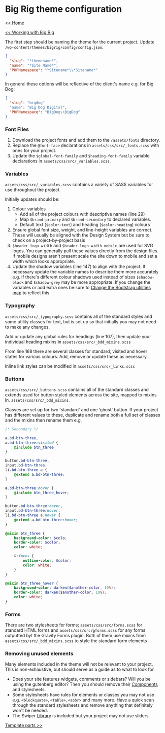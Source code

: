 # Big Rig theme configuration
[<< Home](/)

[<< Working with Big Rig](/big-rig)

The first step should be naming the theme for the current project. Update `/wp-content/themes/bigrig/config/config.json`. 

```json
{
  "slug": "*themename*",
  "name": "*Site Name*",
  "PHPNamespace": "*Sitename*\\*Sitename*"
}
```

In general these options will be reflective of the client's name e.g. for Big Dog:

```json
{
  "slug": "bigdog"
  "name": "Big Dog Digital",
  "PHPNamespace": "BigDog\\BigDog"
}
```

### <a name="Fonts"></a>Font Files
1. Download the project fonts and add them to the `/assets/fonts` directory.
2. Replace the `@font-face` declarations in `assets/css/src/_fonts.scss` with ones for your project.
3. Update the `$global-font-family` and `$heading-font-family` variable declarations in `assets/css/src/_variables.scss`.

### <a name="Variables"></a>Variables
`assets/css/src/_variables.scss` contains a variety of SASS variables for use throughout the project. 

Initially updates should be:

1. Colour variables
    - Add all of the project colours with descriptive names (line 29)
    - Map `$brand-primary` and `$brand-secondary` to declared variables.
    - Default text (`$color-text`) and heading (`$color-heading`) colours
2. Ensure global font size, weight, and line-height variables are correct. These will usually be aligned with the Design System but be sure to check on a project-by-project basis
3. `$header-logo-width` and `$header-logo-width-mobile` are used for SVG logos. You can generally pull these values directly from the design files. If mobile designs aren't present scale the site down to mobile and set a width which looks appropriate.
4. Update the shadow variables (line 147) to align with the project. If necessary update the variable names to describe them more accurately e.g. if there's different colour shadows used instead of sizes `$shadow-black` and `$shadow-grey` may be more appropriate. If you change the variables or add extra ones be sure to [Change the Bootstrap utilities map](/big-rig/css-js#Bootstrap-api) to reflect this

### <a name="Typography"></a>Typography
`assets/css/src/_typography.scss` contains all of the standard styles and some utility classes for text, but is set up so that initially you may not need to make any changes.

Add or update any global rules for headings (line 107), then update your individual heading mixins in `assets/css/src/_bdd_mixins.scss`

From line 168 there are several classes for standard, visited and hover states for various colours. Add, remove or update these as necessary.

Inline link styles can be modified in `assets/css/src/_links.scss` 

### <a name="Buttons"></a>Buttons
`assets/css/src/_buttons.scss` contains all of the standard classes and extends used for button styled elements across the site, mapped to mixins in. `assets/css/src/_bdd_mixins`.

Classes are set up for two 'standard' and one 'ghost' button. If your project has different values to these, duplicate and rename both a full set of classes and the mixins then rename them e.g.

```scss
/* Secondary */

a.bd-btn-three,
a.bd-btn-three:visited {
	@include btn_three
}

button.bd-btn-three,
input.bd-btn-three,
li.bd-btn-three a {
	@extend a.bd-btn-three;
}

a.bd-btn-three:hover {
	@include btn_three_hover;
}

button.bd-btn-three:hover,
input.bd-btn-three:hover,
li.bd-btn-three a:hover {
	@extend a.bd-btn-three:hover;
}
```

```scss
@mixin btn_three {
	background-color: $colo;
	border-color: $color;
	color: white;

	&:focus {
		outline-color: $color;
		color: white;
	}
}

@mixin btn_three_hover {
	background-color: darken($another-color, 10%);
	border-color: darken($another-color, 10%);
	color: white;
}
```
### <a name="Forms"></a>Forms
There are two stylesheets for forms; `assets/css/src/forms.scss` for standard HTML forms and `assets/css/src/gforms.scss` for any forms outputted byt the Gravity Forms plugin. Both of them use mixins from `assets/css/src/_bdd_mixins.scss` to style the standard form elements

### <a name="Unused"></a>Removing unused elements
Many elements included in the theme will not be relevant to your project. This is non-exhaustive, but should serve as a guide as to what to look for. 

- Does your site features widgets, comments or sidebars? Will you be using the gutenberg editor? Then you should remove their [Components](/big-rig/components) and stylesheets.
- Some stylesheets have rules for elements or classes you may not use e.g. `<blockquote>`, `<table>`, `<abbr>` and many more. Have a quick scan through the standard stylesheets and remove anything that definitely won't be needed.
- The Swiper [Library](/big-rig/css-js#Libraries) is included but your project may not use sliders
 

[Template parts >>](/big-rig/template-parts)